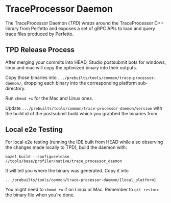 # TraceProcessor Daemon

The TraceProcessor Daemon (*TPD*) wraps around the TraceProcessor C++ library
from Perfetto and exposes a set of gRPC APIs to load and query trace files
produced by Perfetto.


## TPD Release Process

After merging your commits into HEAD, Studio postsubmit bots for windows, linux
and mac will copy the optimized binary into their outputs.

Copy those binaries into `.../prebuilts/tools/common/trace-processor-daemon/`,
dropping each binary into the corresponding platform sub-directory.

Run `chmod +x` for the Mac and Linux ones.

Update `.../prebuilts/tools/common/trace-processor-daemon/version` with the
build id of the postsubmit build which you grabbed the binaries from.

## Local e2e Testing

For local e2e testing (running the IDE built from HEAD while also observing the
changes made locally to TPD), build the daemon with:
```
bazel build --config=release //tools/base/profiler/native/trace_processor_daemon
```

It will tell you where the binary was generated. Copy it into
```
.../prebuilts/tools/common/trace-processor-daemon/[local_platform]
```

You might need to `chmod +x` if on Linux or Mac.
Remember to `git restore` the binary file when you're done.

